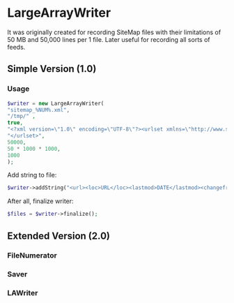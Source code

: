 # LargeArrayWriter

It was originally created for recording SiteMap files with their limitations of 50 MB and 50,000 lines per 1 file. Later useful for recording all sorts of feeds.

## Simple Version (1.0)
### Usage

```php
$writer = new LargeArrayWriter(
"sitemap_%NUM%.xml",
"/tmp/" ,
true,
"<?xml version=\"1.0\" encoding=\"UTF-8\"?><urlset xmlns=\"http://www.sitemaps.org/schemas/sitemap/0.9\">\n",
"</urlset>",
50000,
50 * 1000 * 1000,
1000
);
```
Add string to file:
```php
$writer->addString("<url><loc>URL</loc><lastmod>DATE</lastmod><changefreq>daily</changefreq></url>\n");
```
After all, finalize writer:
```php
$files = $writer->finalize();
```

## Extended Version (2.0)

### FileNumerator
### Saver
### LAWriter
